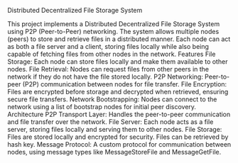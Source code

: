 Distributed Decentralized File Storage System

This project implements a Distributed Decentralized File Storage System using P2P (Peer-to-Peer) networking. The system allows multiple nodes (peers) to store and retrieve files in a distributed manner. Each node can act as both a file server and a client, storing files locally while also being capable of fetching files from other nodes in the network.
Features
  File Storage: Each node can store files locally and make them available to other nodes.
  File Retrieval: Nodes can request files from other peers in the network if they do not have the file stored locally.
  P2P Networking: Peer-to-peer (P2P) communication between nodes for file transfer.
  File Encryption: Files are encrypted before storage and decrypted when retrieved, ensuring secure file transfers.
  Network Bootstrapping: Nodes can connect to the network using a list of bootstrap nodes for initial peer discovery.
Architecture
  P2P Transport Layer: Handles the peer-to-peer communication and file transfer over the network.
  File Server: Each node acts as a file server, storing files locally and serving them to other nodes.
  File Storage: Files are stored locally and encrypted for security. Files can be retrieved by hash key.
  Message Protocol: A custom protocol for communication between nodes, using message types like MessageStoreFile and MessageGetFile.
